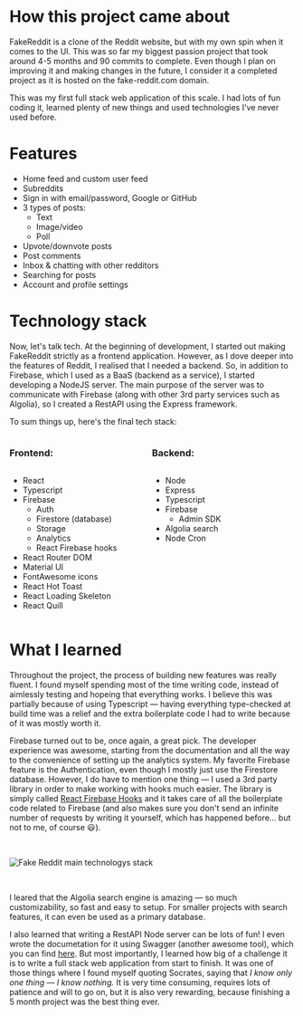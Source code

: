 # How this project came about

FakeReddit is a clone of the Reddit website, but with my own spin when it comes to the UI. This was so far my biggest passion project that took around 4-5 months and 90 commits to complete. Even though I plan on improving it and making changes in the future, I consider it a completed project as it is hosted on the fake-reddit.com domain.

This was my first full stack web application of this scale. I had lots of fun coding it, learned plenty of new things and used technologies I've never used before.

# Features

- Home feed and custom user feed
- Subreddits
- Sign in with email/password, Google or GitHub
- 3 types of posts:
  - Text
  - Image/video
  - Poll
- Upvote/downvote posts
- Post comments
- Inbox & chatting with other redditors
- Searching for posts
- Account and profile settings

# Technology stack

Now, let's talk tech. At the beginning of development, I started out making FakeReddit strictly as a frontend application. However, as I dove deeper into the features of Reddit, I realised that I needed a backend. So, in addition to Firebase, which I used as a BaaS (backend as a service), I started developing a NodeJS server. The main purpose of the server was to communicate with Firebase (along with other 3rd party services such as Algolia), so I created a RestAPI using the Express framework.

To sum things up, here's the final tech stack: <br />

<div style="display: grid; grid-template-columns: 50% 50%;">

### Frontend:

### Backend:

<div>

- React
- Typescript
- Firebase
  - Auth
  - Firestore (database)
  - Storage
  - Analytics
  - React Firebase hooks
- React Router DOM
- Material UI
- FontAwesome icons
- React Hot Toast
- React Loading Skeleton
- React Quill

</div>

<div>

- Node
- Express
- Typescript
- Firebase
  - Admin SDK
- Algolia search
- Node Cron

</div>

</div>

# What I learned

Throughout the project, the process of building new features was really fluent. I found myself spending most of the time writing code, instead of aimlessly testing and hopeing that everything works. I believe this was partially because of using Typescript — having everything type-checked at build time was a relief and the extra boilerplate code I had to write because of it was mostly worth it.

Firebase turned out to be, once again, a great pick. The developer experience was awesome, starting from the documentation and all the way to the convenience of setting up the analytics system. My favorite Firebase feature is the Authentication, even though I mostly just use the Firestore database. However, I do have to mention one thing — I used a 3rd party library in order to make working with hooks much easier. The library is simply called [React Firebase Hooks](https://github.com/csfrequency/react-firebase-hooks) and it takes care of all the boilerplate code related to Firebase (and also makes sure you don't send an infinite number of requests by writing it yourself, which has happened before... but not to me, of course :smiley:).

<br />

![Fake Reddit main technologys stack](https://i.imgur.com/lsgBRD2.png)

<br />

I leared that the Algolia search engine is amazing — so much customizability, so fast and easy to setup. For smaller projects with search features, it can even be used as a primary database.

I also learned that writing a RestAPI Node server can be lots of fun! I even wrote the documetation for it using Swagger (another awesome tool), which you can find [here](https://fake-reddit-api.herokuapp.com). But most importantly, I learned how big of a challenge it is to write a full stack web application from start to finish. It was one of those things where I found myself quoting Socrates, saying that _I know only one thing — I know nothing._ It is very time consuming, requires lots of patience and will to go on, but it is also very rewarding, because finishing a 5 month project was the best thing ever.
